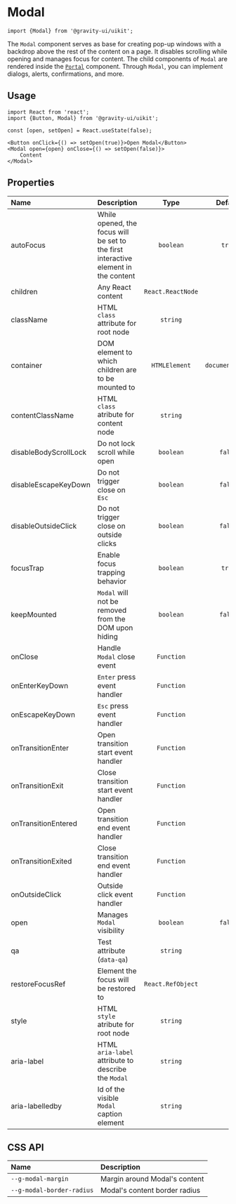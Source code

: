 <!--GITHUB_BLOCK-->

# Modal

<!--/GITHUB_BLOCK-->

```tsx
import {Modal} from '@gravity-ui/uikit';
```

The `Modal` component serves as base for creating pop-up windows with a backdrop above the rest of the content on a page.
It disables scrolling while opening and manages focus for content. The child components of `Modal` are rendered inside the [`Portal`](../Portal) component.
Through `Modal`, you can implement dialogs, alerts, confirmations, and more.

## Usage

```tsx
import React from 'react';
import {Button, Modal} from '@gravity-ui/uikit';

const [open, setOpen] = React.useState(false);

<Button onClick={() => setOpen(true)}>Open Modal</Button>
<Modal open={open} onClose={() => setOpen(false)}>
    Content
</Modal>
```

## Properties

| Name                  | Description                                                                         |       Type        |     Default     |
| :-------------------- | :---------------------------------------------------------------------------------- | :---------------: | :-------------: |
| autoFocus             | While opened, the focus will be set to the first interactive element in the content |     `boolean`     |     `true`      |
| children              | Any React content                                                                   | `React.ReactNode` |                 |
| className             | HTML `class` attribute for root node                                                |     `string`      |                 |
| container             | DOM element to which children are to be mounted to                                  |   `HTMLElement`   | `document.body` |
| contentClassName      | HTML `class` atribute for content node                                              |     `string`      |                 |
| disableBodyScrollLock | Do not lock scroll while open                                                       |     `boolean`     |     `false`     |
| disableEscapeKeyDown  | Do not trigger close on `Esc`                                                       |     `boolean`     |     `false`     |
| disableOutsideClick   | Do not trigger close on outside clicks                                              |     `boolean`     |     `false`     |
| focusTrap             | Enable focus trapping behavior                                                      |     `boolean`     |     `true`      |
| keepMounted           | `Modal` will not be removed from the DOM upon hiding                                |     `boolean`     |     `false`     |
| onClose               | Handle `Modal` close event                                                          |    `Function`     |                 |
| onEnterKeyDown        | `Enter` press event handler                                                         |    `Function`     |                 |
| onEscapeKeyDown       | `Esc` press event handler                                                           |    `Function`     |                 |
| onTransitionEnter     | Open transition start event handler                                                 |    `Function`     |                 |
| onTransitionExit      | Close transition start event handler                                                |    `Function`     |                 |
| onTransitionEntered   | Open transition end event handler                                                   |    `Function`     |                 |
| onTransitionExited    | Close transition end event handler                                                  |    `Function`     |                 |
| onOutsideClick        | Outside click event handler                                                         |    `Function`     |                 |
| open                  | Manages `Modal` visibility                                                          |     `boolean`     |     `false`     |
| qa                    | Test attribute (`data-qa`)                                                          |     `string`      |                 |
| restoreFocusRef       | Element the focus will be restored to                                               | `React.RefObject` |                 |
| style                 | HTML `style` atribute for root node                                                 |     `string`      |                 |
| aria-label            | HTML `aria-label` attribute to describe the `Modal`                                 |     `string`      |                 |
| aria-labelledby       | Id of the visible `Modal` caption element                                           |     `string`      |                 |

## CSS API

| Name                      | Description                   |
| :------------------------ | :---------------------------- |
| `--g-modal-margin`        | Margin around Modal's content |
| `--g-modal-border-radius` | Modal's content border radius |
